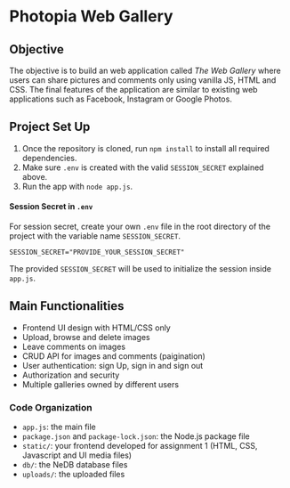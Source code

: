 # Photopia Web Gallery

## Objective

The objective is to build an web application called *The Web Gallery* where users can share pictures and comments only using vanilla JS, HTML and CSS. The final features of the application are similar to existing web applications such as Facebook, Instagram or Google Photos. 

## Project Set Up

1. Once the repository is cloned, run `npm install` to install all required dependencies.
2. Make sure `.env` is created with the valid `SESSION_SECRET` explained above.
3. Run the app with `node app.js`.

#### Session Secret in `.env`

For session secret, create your own `.env` file in the root directory of the project with the variable name `SESSION_SECRET`.

```
SESSION_SECRET="PROVIDE_YOUR_SESSION_SECRET"
```

The provided `SESSION_SECRET` will be used to initialize the session inside `app.js`.

## Main Functionalities

- Frontend UI design with HTML/CSS only
- Upload, browse and delete images
- Leave comments on images
- CRUD API for images and comments (paigination)
- User authentication: sign Up, sign in and sign out
- Authorization and security
- Multiple galleries owned by different users

### Code Organization

- `app.js`: the main file
- `package.json` and `package-lock.json`: the Node.js package file
- `static/`: your frontend developed for assignment 1 (HTML, CSS, Javascript and UI media files)
- `db/`: the NeDB database files
- `uploads/`: the uploaded files
